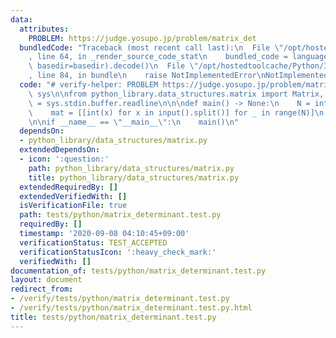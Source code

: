 ```yaml
---
data:
  attributes:
    PROBLEM: https://judge.yosupo.jp/problem/matrix_det
  bundledCode: "Traceback (most recent call last):\n  File \"/opt/hostedtoolcache/Python/3.8.5/x64/lib/python3.8/site-packages/onlinejudge_verify/documentation/build.py\"\
    , line 64, in _render_source_code_stat\n    bundled_code = language.bundle(stat.path,\
    \ basedir=basedir).decode()\n  File \"/opt/hostedtoolcache/Python/3.8.5/x64/lib/python3.8/site-packages/onlinejudge_verify/languages/python.py\"\
    , line 84, in bundle\n    raise NotImplementedError\nNotImplementedError\n"
  code: "# verify-helper: PROBLEM https://judge.yosupo.jp/problem/matrix_det\nimport\
    \ sys\n\nfrom python_library.data_structures.matrix import Matrix, det\n\ninput\
    \ = sys.stdin.buffer.readline\n\n\ndef main() -> None:\n    N = int(input())\n\
    \    mat = [[int(x) for x in input().split()] for _ in range(N)]\n    print(det(Matrix(mat)))\n\
    \n\nif __name__ == \"__main__\":\n    main()\n"
  dependsOn:
  - python_library/data_structures/matrix.py
  extendedDependsOn:
  - icon: ':question:'
    path: python_library/data_structures/matrix.py
    title: python_library/data_structures/matrix.py
  extendedRequiredBy: []
  extendedVerifiedWith: []
  isVerificationFile: true
  path: tests/python/matrix_determinant.test.py
  requiredBy: []
  timestamp: '2020-09-08 04:10:45+09:00'
  verificationStatus: TEST_ACCEPTED
  verificationStatusIcon: ':heavy_check_mark:'
  verifiedWith: []
documentation_of: tests/python/matrix_determinant.test.py
layout: document
redirect_from:
- /verify/tests/python/matrix_determinant.test.py
- /verify/tests/python/matrix_determinant.test.py.html
title: tests/python/matrix_determinant.test.py
---
```

